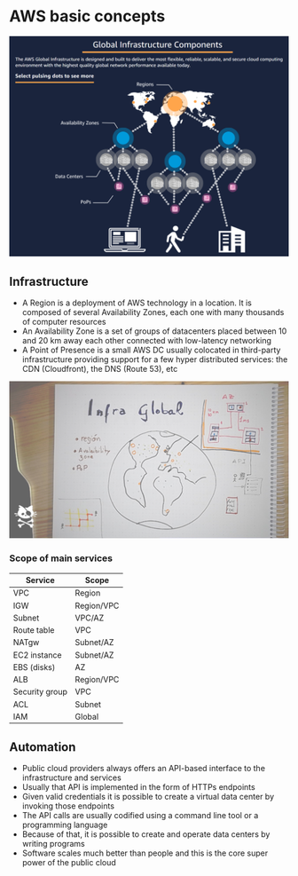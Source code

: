 # AWS basic concepts

![AWS infrastructure diagram](infrastructure.png)

## Infrastructure

* A Region is a deployment of AWS technology in a location. It is composed of several Availability Zones, each one with many thousands of computer resources
* An Availability Zone is a set of groups of datacenters placed between 10 and 20 km away each other connected with low-latency networking
* A Point of Presence is a small AWS DC usually colocated in third-party infrastructure providing support for a few hyper distributed services: the CDN (Cloudfront), the DNS (Route 53), etc

![Global infrastructure schema](02-global-infra.png)

### Scope of main services

| Service  |  Scope   |
|---|---|
| VPC  | Region  |
| IGW  | Region/VPC  |
| Subnet  | VPC/AZ  |
| Route table  | VPC |
| NATgw  | Subnet/AZ  |
| EC2 instance  | Subnet/AZ  |
| EBS (disks)  | AZ |
| ALB  | Region/VPC  |
| Security group  | VPC |
| ACL  | Subnet  |
| IAM  | Global |

## Automation

* Public cloud providers always offers an API-based interface to the infrastructure and services
* Usually that API is implemented in the form of HTTPs endpoints
* Given valid credentials it is possible to create a virtual data center by invoking those endpoints
* The API calls are usually codified using a command line tool or a programming language
* Because of that, it is possible to create and operate data centers by writing programs
* Software scales much better than people and this is the core super power of the public cloud


